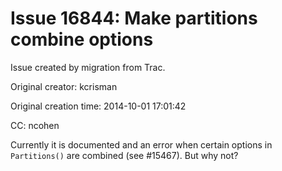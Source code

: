 # Issue 16844: Make partitions combine options

Issue created by migration from Trac.

Original creator: kcrisman

Original creation time: 2014-10-01 17:01:42

CC:  ncohen

Currently it is documented and an error when certain options in `Partitions()` are combined (see #15467).  But why not?
